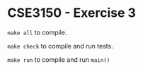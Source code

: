 # CSE3150 - Exercise 3

`make all` to compile.

`make check` to compile and run tests.

`make run` to compile and run `main()`

